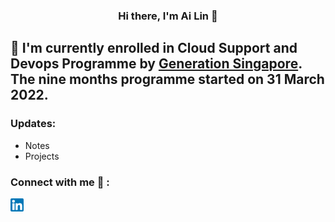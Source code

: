 <h3 align="center">
Hi there, I'm Ai Lin 👋
</h3>

## 🌱 I'm currently enrolled in Cloud Support and Devops Programme by [Generation Singapore](https://www.linkedin.com/company/generation-singapore/?originalSubdomain=sg). The nine months programme started on 31 March 2022. 


### Updates: 
- Notes 
- Projects

### Connect with me 🤝 : 
<a href="https://www.linkedin.com/in/ai-lin-khoo"><img src="https://raw.githubusercontent.com/ailinkhoo/ailinkhoo/main/images/linkedin.png" alt="Ai Lin | LinkedIn" width="21px"/></a>
</br>
<!---
ailinkhoo/ailinkhoo is a ✨ special ✨ repository because its `README.md` (this file) appears on your GitHub profile.
You can click the Preview link to take a look at your changes.
--->
